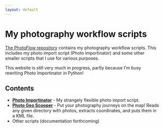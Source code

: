 ```yaml
---
layout: default
---
```


# My photography workflow scripts

[The PhotoFlow repository](https://github.com/umbraroze/PhotoFlow)
contains my photography workflow scripts. This includes my photo
import script (Photo Importinator) and some other smaller scripts
that I use for various purposes.

This website is still very much in progress, partly because I'm busy
rewriting Photo Importinator in Python!

## Contents

* **[Photo Importinator](photo_importinator/)** - My strangely
  flexible photo import script.
* **[Photo Geo Scooper](geo_scooper/)** - Put your
  photography journeys on the map! Reads any given directory
  with photos, extracts coordinates, and puts them in a KML
  file.
* Other scripts (documentation forthcoming)
